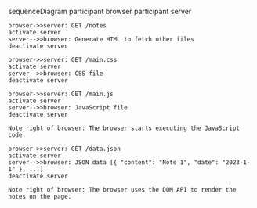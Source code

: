 sequenceDiagram
    participant browser
    participant server

    browser->>server: GET /notes
    activate server
    server-->>browser: Generate HTML to fetch other files
    deactivate server

    browser->>server: GET /main.css
    activate server
    server-->>browser: CSS file
    deactivate server

    browser->>server: GET /main.js
    activate server
    server-->>browser: JavaScript file
    deactivate server

    Note right of browser: The browser starts executing the JavaScript code.

    browser->>server: GET /data.json
    activate server
    server-->>browser: JSON data [{ "content": "Note 1", "date": "2023-1-1" }, ...]
    deactivate server

    Note right of browser: The browser uses the DOM API to render the notes on the page.

